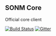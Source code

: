 ## SONM Core

Official core client

[![Build Status](https://travis-ci.org/sonm-io/core.svg?branch=master)](https://travis-ci.org/sonm-io/core)
[![Gitter](https://badges.gitter.im/Join%20Chat.svg)](https://gitter.im/sonm-io_core/Lobby?utm_source=share-link&utm_medium=link&utm_campaign=share-link)
